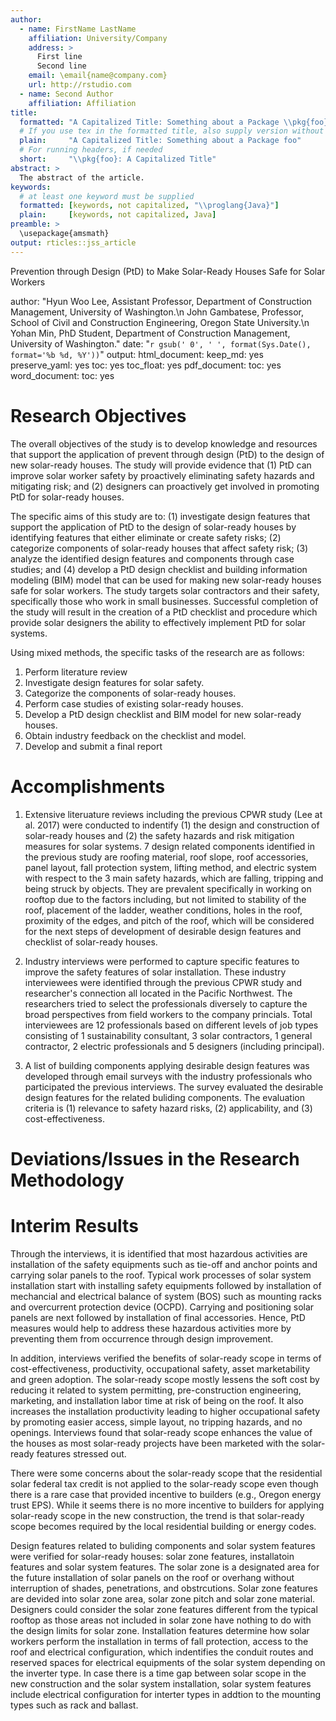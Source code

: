 ```yaml
---
author:
  - name: FirstName LastName
    affiliation: University/Company
    address: >
      First line
      Second line
    email: \email{name@company.com}
    url: http://rstudio.com
  - name: Second Author
    affiliation: Affiliation
title:
  formatted: "A Capitalized Title: Something about a Package \\pkg{foo}"
  # If you use tex in the formatted title, also supply version without
  plain:     "A Capitalized Title: Something about a Package foo"
  # For running headers, if needed
  short:     "\\pkg{foo}: A Capitalized Title"
abstract: >
  The abstract of the article.
keywords:
  # at least one keyword must be supplied
  formatted: [keywords, not capitalized, "\\proglang{Java}"]
  plain:     [keywords, not capitalized, Java]
preamble: >
  \usepackage{amsmath}
output: rticles::jss_article
---
```


Prevention through Design (PtD) to Make Solar-Ready Houses Safe for Solar Workers

author: "Hyun Woo Lee, Assistant Professor, Department of Construction Management, University of Washington.\n John Gambatese, Professor, School of Civil and Construction Engineering, Oregon State University.\n Yohan Min, PhD Student, Department of Construction Management, University of Washington."
date: "`r gsub(' 0', ' ', format(Sys.Date(), format='%b %d, %Y'))`"
output:
  html_document:
    keep_md: yes
    preserve_yaml: yes
    toc: yes
    toc_float: yes
  pdf_document:
    toc: yes
  word_document:
    toc: yes

# Research Objectives

The overall objectives of the study is to develop knowledge and resources that support the application of prevent through design (PtD) to the design of new solar-ready houses. The study will provide evidence that (1) PtD can improve solar worker safety by proactively eliminating safety hazards and mitigating risk; and (2) designers can proactively get involved in promoting PtD for solar-ready houses.

The specific aims of this study are to: (1) investigate design features that support the application of PtD to the design of solar-ready houses by identifying features that either eliminate or create safety risks; (2) categorize components of solar-ready houses that affect safety risk; (3) analyze the identified design features and components through case studies; and (4) develop a PtD design checklist and building information modeling (BIM) model that can be used for making new solar-ready houses safe for solar workers. The study targets solar contractors and their safety, specifically those who work in small businesses. Successful completion of the study will result in the creation of a PtD checklist and procedure which provide solar designers the ability to effectively implement PtD for solar systems.

Using mixed methods, the specific tasks of the research are as follows:
1. Perform literature review
2. Investigate design features for solar safety.
3. Categorize the components of solar-ready houses.
4. Perform case studies of existing solar-ready houses.
5. Develop a PtD design checklist and BIM model for new solar-ready houses.
6. Obtain industry feedback on the checklist and model.
7. Develop and submit a final report

# Accomplishments

1. Extensive literuature reviews including the previous CPWR study (Lee at al. 2017) were conducted to indentify (1) the design and construction of solar-ready houses and (2) the safety hazards and risk mitigation measures for solar systems. 7 design related components identified in the previous study are roofing material, roof slope, roof accessories, panel layout, fall protection system, lifting method, and electric system with respect to the 3 main safety hazards, which are falling, tripping and being struck by objects. They are prevalent specifically in working on rooftop due to the factors including, but not limited to stability of the roof, placement of the ladder, weather conditions, holes in the roof, proximity of the edges, and pitch of the roof, which will be considered for the next steps of development of desirable design features and checklist of solar-ready houses.

2. Industry interviews were performed to capture specific features to improve the safety features of solar installation. These industry interviewees were identified through the previous CPWR study and researcher's connection all located in the Pacific Northwest. The researchers tried to select the professionals diversely to capture the broad perspectives from field workers to the company princials. Total interviewees are 12 professionals based on different levels of job types consisting of 1 sustainability consultant, 3 solar contractors, 1 general contractor, 2 electric professionals and 5 designers (including principal).

3. A list of building components applying desirable design features was developed through email surveys with the industry professionals who participated the previous interviews. The survey evaluated the desirable design features for the related buliding components. The evaluation criteria is (1) relevance to safety hazard risks, (2) applicability, and (3) cost-effectiveness.

# Deviations/Issues in the Research Methodology

# Interim Results
Through the interviews, it is identified that most hazardous activities are installation of the safety equipments such as tie-off and anchor points and carrying solar panels to the roof. Typical work processes of solar system installation start with installing safety equipments followed by installation of mechancial and electrical balance of system (BOS) such as mounting racks and overcurrent protection device (OCPD). Carrying and positioning solar panels are next followed by installation of final accessories. Hence, PtD measures would help to address these hazardous activities more by preventing them from occurrence through design improvement.

In addition, interviews verified the benefits of solar-ready scope in terms of cost-effectiveness, productivity, occupational safety, asset marketability and green adoption. The solar-ready scope mostly lessens the soft cost by reducing it related to system permitting, pre-construction engineering, marketing, and installation labor time at risk of being on the roof. It also increases the installation productivity leading to higher occupational safety by promoting easier access, simple layout, no tripping hazards, and no openings. Interviews found that solar-ready scope enhances the value of the houses as most solar-ready projects have been marketed with the solar-ready features stressed out.

There were some concerns about the solar-ready scope that the residential solar federal tax credit is not applied to the solar-ready scope even though there is a rare case that provided incentive to builders (e.g., Oregon energy trust EPS). While it seems there is no more incentive to builders for applying solar-ready scope in the new construction, the trend is that solar-ready scope becomes required by the local residential building or energy codes.

Design features related to buliding components and solar system features were verified for solar-ready houses: solar zone features, installatoin features and solar system features. The solar zone is a designated area for the future installation of solar panels on the roof or overhang without interruption of shades, penetrations, and obstrcutions. Solar zone features are devided into solar zone area, solar zone pitch and solar zone material. Designers could consider the solar zone features different from the typical rooftop as those areas not included in solar zone have nothing to do with the design limits for solar zone. Installation features determine how solar workers perform the installation in terms of fall protection, access to the roof and electrical configuration, which indentifies the conduit routes and reserved spaces for electrical equipments of the solar system depending on the inverter type. In case there is a time gap between solar scope in the new construction and the solar system installation, solar system features include electrical configuration for interter types in addtion to the mounting types such as rack and ballast.

